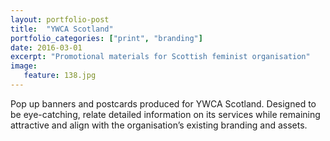 ```yaml
---
layout: portfolio-post
title:  "YWCA Scotland"
portfolio_categories: ["print", "branding"]
date: 2016-03-01
excerpt: "Promotional materials for Scottish feminist organisation"
image:
   feature: 138.jpg
---
```


Pop up banners and postcards produced for YWCA Scotland. Designed to be eye-catching, relate detailed information on its services while remaining attractive and align with the organisation’s existing branding and assets.
